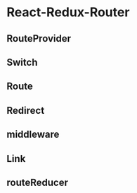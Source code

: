 # React-Redux-Router

## RouteProvider

## Switch

## Route

## Redirect

## middleware

## Link

## routeReducer
